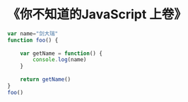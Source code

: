 # 《你不知道的JavaScript 上卷》

```js
var name="剑大瑞"
function foo() {
    
    var getName = function() {
        console.log(name)
    }
    
    return getName() 
}
foo()
```

